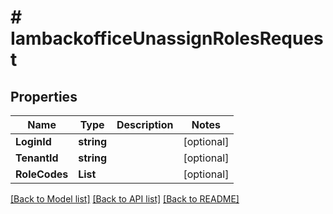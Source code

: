 # # IambackofficeUnassignRolesRequest


## Properties 


Name | Type | Description | Notes
------------ | ------------- | ------------- | -------------
**LoginId**| **string** |   | [optional]
**TenantId**| **string** |   | [optional]
**RoleCodes**| **List<string>** |   | [optional]


[[Back to Model list]](../../README.md#models) [[Back to API list]](../../README.md#endpoints) [[Back to README]](../../README.md)

